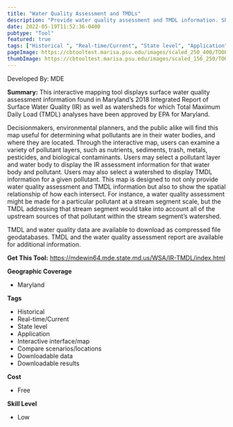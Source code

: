 ```yaml
---
title: "Water Quality Assessment and TMDLs"
description: "Provide water quality assessment and TMDL information. Show the spatial relationship of how each intersect"
date: 2022-05-19T11:52:36-0400
pubtype: "Tool"
featured: true
tags: ["Historical ", "Real-time/Current", "State level", "Application", "Interactive interface/map", "Compare scenarios/locations", "Downloadable data", "Downloadable results"]
pageImage: https://cbtooltest.marisa.psu.edu/images/scaled_250_400/TOOLID_50.0_ScreenCapture-1.png
thumbImage: https://cbtooltest.marisa.psu.edu/images/scaled_156_250/TOOLID_50.0_ScreenCapture-1.png
---
```

Developed By: MDE

**Summary:** This interactive mapping tool displays surface water quality assessment information found in Maryland’s 2018 Integrated Report of Surface Water Quality (IR) as well as watersheds for which Total Maximum Daily Load (TMDL) analyses have been approved by EPA for Maryland. 

Decisionmakers, environmental planners, and the public alike will find this map useful for determining what pollutants are in their water bodies, and where they are located. Through the interactive map, users can examine a variety of pollutant layers, such as nutrients, sediments, trash, metals, pesticides, and biological contaminants. Users may select a pollutant layer and  water body to display the IR assessment information for that water body and pollutant. Users may also select a watershed to display TMDL information for a given pollutant. This map is designed to not only provide water quality assessment and TMDL information but also to show the spatial relationship of how each intersect. For instance, a water quality assessment might be made for a particular pollutant at a stream segment scale, but the TMDL addressing that stream segment would take into account all of the upstream sources of that pollutant within the stream segment’s watershed. 

TMDL and water quality data are available to download as compressed file geodatabases. TMDL and the water quality assessment report are available for additional information.


__**Get This Tool:**__ https://mdewin64.mde.state.md.us/WSA/IR-TMDL/index.html


__**Geographic Coverage**__
- Maryland

__**Tags**__
-  Historical 
-  Real-time/Current
-  State level
-  Application
-  Interactive interface/map
-  Compare scenarios/locations
-  Downloadable data
-  Downloadable results

__**Cost**__
- Free

__**Skill Level**__
- Low
